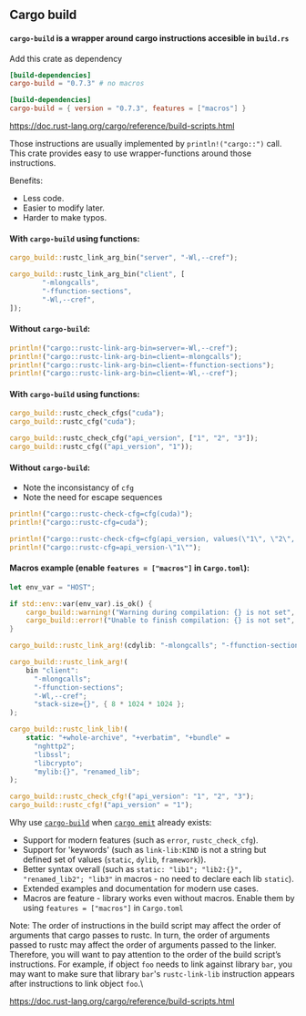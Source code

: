 ## Cargo build

#### `cargo-build` is a wrapper around cargo instructions accesible in `build.rs`

Add this crate as dependency
```toml
[build-dependencies]
cargo-build = "0.7.3" # no macros

[build-dependencies]
cargo-build = { version = "0.7.3", features = ["macros"] }
```

<https://doc.rust-lang.org/cargo/reference/build-scripts.html>

Those instructions are usually implemented by `println!("cargo::")` call. This crate
provides easy to use wrapper-functions around those instructions.

Benefits:
- Less code.
- Easier to modify later.
- Harder to make typos.

#### With `cargo-build` using functions:
```rust
cargo_build::rustc_link_arg_bin("server", "-Wl,--cref");

cargo_build::rustc_link_arg_bin("client", [
        "-mlongcalls",
        "-ffunction-sections",
        "-Wl,--cref",
]);
```
#### Without `cargo-build`:
```rust
println!("cargo::rustc-link-arg-bin=server=-Wl,--cref");
println!("cargo::rustc-link-arg-bin=client=-mlongcalls");
println!("cargo::rustc-link-arg-bin=client=-ffunction-sections");
println!("cargo::rustc-link-arg-bin=client=-Wl,--cref");
```

#### With `cargo-build` using functions:
```rust
cargo_build::rustc_check_cfgs("cuda");
cargo_build::rustc_cfg("cuda");

cargo_build::rustc_check_cfg("api_version", ["1", "2", "3"]);
cargo_build::rustc_cfg(("api_version", "1"));
```
#### Without `cargo-build`:
- Note the inconsistancy of `cfg`
- Note the need for escape sequences
```rust
println!("cargo::rustc-check-cfg=cfg(cuda)");
println!("cargo::rustc-cfg=cuda");

println!("cargo::rustc-check-cfg=cfg(api_version, values(\"1\", \"2\", \"3\"))");
println!("cargo::rustc-cfg=api_version-\"1\"");
```
#### Macros example (enable `features = ["macros"]` in `Cargo.toml`):
```rust
let env_var = "HOST";

if std::env::var(env_var).is_ok() {
    cargo_build::warning!("Warning during compilation: {} is not set", env_var);
    cargo_build::error!("Unable to finish compilation: {} is not set", env_var);
}

cargo_build::rustc_link_arg!(cdylib: "-mlongcalls"; "-ffunction-sections");

cargo_build::rustc_link_arg!(
    bin "client":
      "-mlongcalls";
      "-ffunction-sections";
      "-Wl,--cref";
      "stack-size={}", { 8 * 1024 * 1024 };
);

cargo_build::rustc_link_lib!(
    static: "+whole-archive", "+verbatim", "+bundle" =
      "nghttp2";
      "libssl";
      "libcrypto";
      "mylib:{}", "renamed_lib";
);

cargo_build::rustc_check_cfg!("api_version": "1", "2", "3");
cargo_build::rustc_cfg!("api_version" = "1");
```

Why use [`cargo-build`](https://crates.io/crates/cargo-build) when [`cargo emit`](https://crates.io/crates/cargo-emit) already exists:
- Support for modern features (such as `error`, `rustc_check_cfg`).
- Support for 'keywords' (such as `link-lib:KIND` is not a string but defined set of values (`static`, `dylib`, `framework`)).
- Better syntax overall (such as `static: "lib1"; "lib2:{}", "renamed_lib2"; "lib3"` in macros - no need to declare each lib `static`).
- Extended examples and documentation for modern use cases.
- Macros are feature - library works even without macros. Enable them by using `features = ["macros"]` in `Cargo.toml`

Note: The order of instructions in the build script may affect the order of arguments that
cargo passes to rustc. In turn, the order of arguments passed to rustc may affect the
order of arguments passed to the linker. Therefore, you will want to pay attention to
the order of the build script’s instructions. For example, if object `foo` needs to link
against library `bar`, you may want to make sure that library `bar`'s `rustc-link-lib`
instruction appears after instructions to link object `foo`.\

<https://doc.rust-lang.org/cargo/reference/build-scripts.html>